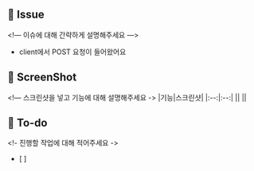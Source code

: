 ## 📌 Issue

<!— 이슈에 대해 간략하게 설명해주세요 —> 
- client에서 POST 요청이 들어왔어요

## 📸 ScreenShot
<!— 스크린샷을 넣고 기능에 대해 설명해주세요 ->
|기능|스크린샷|
|:--:|:--:|
||<img src = "">
||<img src = "">

## 📝 To-do
<!- 진행할 작업에 대해 적어주세요 ->
- [ ]
